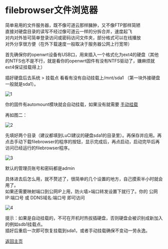 # filebrowser文件浏览器                

简单易用的文件服务器，既不像可道云那样臃肿，又不像FTP那样简陋              
直接对硬盘目录的读写不经过像可道云一样的分拆合并，速度起飞                 
对内对外皆可简单登录访问或密码访问文件夹，部分格式可以在线播放                 
对外分享很方便（在外下载速度一般取决于服务器公网上行宽带）                 

首先确保你的openwrt设备有USB口，用来插入一个格式化为ext4的硬盘（其他的NTFS也不是不行，就是看你的openwrt固件有没有NTFS驱动了，嫌麻烦就ext4保证挂载得上）             

插好硬盘后去系统 > 挂载点 看看有没有自动挂载上/mnt/sda1 （第一块外接硬盘一般就是sda1）。            

![1](https://user-images.githubusercontent.com/73426989/150644683-afedca84-9179-404d-92c3-578accf21219.jpg)        

你的固件有automount模块就会自动挂载，如果没有就需要 [手动挂载](https://boduoyejieyi666.github.io/whonolikeboduoyejieyi/tips/ManullyGuaZai.html)   

再如图二：                

![2](https://user-images.githubusercontent.com/73426989/150644706-2add56d0-d20c-4cb4-bf2f-8afb841e488c.jpg)        

先填好两个目录（建议都填到LuCI建议的硬盘sda1的目录里）。再保存并应用。再点击手动下载filebrowser的程序的按钮，显示完成后，再点启动，启动完毕后再访问已经运行的filebrowser程序。   

![3](https://user-images.githubusercontent.com/73426989/150644731-f34a74b3-cad9-4bde-8f4e-7b654f36fff2.jpg)             

默认的管理员账号和密码都是admin              

具体进去后怎么用，就不赘述了，很简单的几个设置的地方，自己摸索半小时就会用了。              
如果还需要映射端口到公网IP上用，防火墙>端口转发设置下就行了。你的 公网IP:端口号 或 DDNS域名:端口号 即可访问       

![4](https://user-images.githubusercontent.com/73426989/150644796-362a6d79-0932-4963-a217-c11866219fe7.jpg)

提示：如果是自动挂载的，不可在开机时热拔插硬盘，否则硬盘会被识别成新加入的例如sdb1挂载点。            
插好后重启一次即可恢复挂载到sda1，或者手动挂载确保不变动一劳永逸。                  


[返回主页](https://boduoyejieyi666.github.io/whonolikeboduoyejieyi/)       
